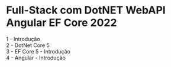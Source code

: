 # Full-Stack com DotNET WebAPI Angular EF Core 2022
1 - Introdução <br>
2 - DotNet Core 5 <br>
3 - EF Core 5 - Introdução <br>
4 - Angular - Introdução <br>
